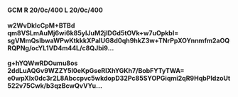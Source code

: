 #### GCM R 20/0c/400 L 20/0c/400
**w2WvDkIcCpM+BTBd**<br/>**qm8VSLmAuMj6wi6k85ylJuM2jIDGd5tOVk+w7uOpkbI=**<br/>**sgVMmQslbwaWPwKtkkkXPaIUG8d0qh9hkZ3w+TNrPpXOYnnmfm2aOQRQPNg/ocYL1VD4m44L/c8QJbi9...**<br/><br/>
**g+hYQWwRDOumu8os**<br/>**2ddLuAQGv9WZZY5l0eKpGseRIXhYGKh7/BobFYTyTWA=**<br/>**e0wpXIx0dc3r2L8Abccpvc5wkdopD32Pc85SYOPGiqmi2qR9HqbPldzoUt522v75Cwk/b3qzBcwQvVYu...**